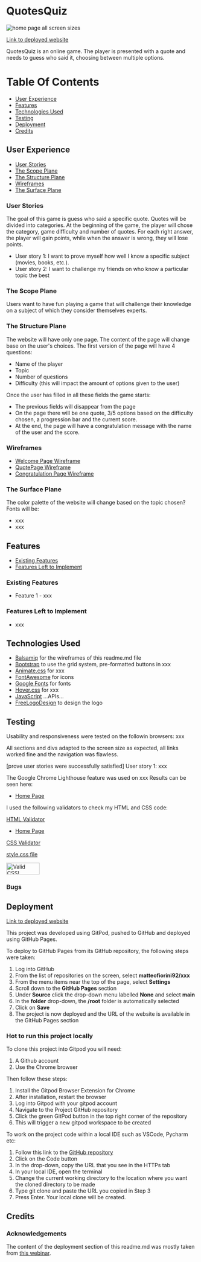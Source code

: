 # QuotesQuiz

![home page all screen sizes](xxx)

[Link to deployed website](xxx)

QuotesQuiz is an online game. The player is presented with a quote and needs to guess who said it, choosing between multiple options.

# Table Of Contents

-   [User Experience](#user-experience)
-   [Features](#features)
-   [Technologies Used](#technologies-used)
-   [Testing](#testing)
-   [Deployment](#deployment)
-   [Credits](#credits)

## User Experience

-   [User Stories](#user-stories)
-   [The Scope Plane](#the-Scope-plane)
-   [The Structure Plane](#the-structure-plane)
-   [Wireframes](#wireframes)
-   [The Surface Plane](#the-surface-plane)


### User Stories

The goal of this game is guess who said a specific quote. Quotes will be divided into categories.
At the beginning of the game, the player will chose the category, game difficulty and number of quotes.
For each right answer, the player will gain points, while when the answer is wrong, they will lose points.

- User story 1: I want to prove myself how well I know a specific subject (movies, books, etc.).
- User story 2: I want to challenge my friends on who know a particular topic the best

### The Scope Plane

Users want to have fun playing a game that will challenge their knowledge on a subject of which they consider themselves experts.


### The Structure Plane

The website will have only one page. The content of the page will change base on the user's choices.
The first version of the page will have 4 questions:
- Name of the player
- Topic
- Number of questions
- Difficulty (this will impact the amount of options given to the user)

Once the user has filled in all these fields the game starts:
- The previous fields will disappear from the page
- On the page there will be one quote, 3/5 options based on the difficulty chosen, a progression bar and the current score.
- At the end, the page will have a congratulation message with the name of the user and the score.


### Wireframes

- [Welcome Page Wireframe](xxx)
- [QuotePage Wireframe](xxx)
- [Congratulation Page Wireframe](xxx)

### The Surface Plane

The color palette of the website will change based on the topic chosen?
Fonts will be:
- xxx
- xxx

## Features

-   [Existing Features](#existing-features)
-   [Features Left to Implement](#features-left-to-implement)
 
### Existing Features

- Feature 1 - xxx


### Features Left to Implement
- xxx

## Technologies Used

- [Balsamiq](https://balsamiq.com/) for the wireframes of this readme.md file
- [Bootstrap](https://getbootstrap.com/) to use the grid system, pre-formatted buttons in xxx
- [Animate.css](https://animate.style/) for xxx
- [FontAwesome](https://fontawesome.com/) for icons
- [Google Fonts](https://fonts.google.com/) for fonts
- [Hover.css](http://ianlunn.github.io/Hover/) for xxx
- [JavaScript](https://code.jquery.com/)
...APIs...
- [FreeLogoDesign](https://www.freelogodesign.org/) to design the logo

## Testing

Usability and responsiveness were tested on the followin browsers:
xxx

All sections and divs adapted to the screen size as expected, all links worked fine and the navigation was flawless.


[prove user stories were successfully satisfied]
User story 1: 
xxx


The Google Chrome Lighthouse feature was used on xxx
Results can be seen here:
- [Home Page](xxx)


I used the following validators to check my HTML and CSS code:

[HTML Validator](https://validator.w3.org/)
- [Home Page](xxx)

[CSS Validator](https://jigsaw.w3.org/css-validator/)

[style.css file](xxx)
<p>
    <a href="https://jigsaw.w3.org/css-validator/check/referer">
        <img style="border:0;width:88px;height:31px"
            src="https://jigsaw.w3.org/css-validator/images/vcss"
            alt="Valid CSS!" />
    </a>
</p>
      

### Bugs


## Deployment

[Link to deployed website](xxx)

This project was developed using GitPod, pushed to GitHub and deployed using GitHub Pages.

To deploy to GitHub Pages from its GitHub repository, the following steps were taken:

1. Log into GitHub
2. From the list of repositories on the screen, select **matteofiorini92/xxx**
3. From the menu items near the top of the page, select **Settings**
4. Scroll down to the **GitHub Pages** section
5. Under **Source** click the drop-down menu labelled **None** and select **main**
6. In the **folder** drop-down, the **/root** folder is automatically selected
7. Click on **Save**
8. The project is now deployed and the URL of the website is available in the GitHub Pages section

### Hot to run this project locally

To clone this project into Gitpod you will need:

1. A Github account
2. Use the Chrome browser

Then follow these steps:

1. Install the Gitpod Browser Extension for Chrome
2. After installation, restart the browser
3. Log into Gitpod with your gitpod account
4. Navigate to the Project GitHub repository
5. Click the green GitPod button in the top right corner of the repository
6. This will trigger a new gitpod workspace to be created

To work on the project code within a local IDE such as VSCode, Pycharm etc:

1. Follow this link to the [GitHub repository](https://github.com/matteofiorini92/Flowers-Spa)
2. Click on the Code button
3. In the drop-down, copy the URL that you see in the HTTPs tab
4. In your local IDE, open the terminal
5. Change the current working directory to the location where you want the cloned directory to be made
6. Type git clone and paste the URL you copied in Step 3
7. Press Enter. Your local clone will be created.

## Credits


### Acknowledgements

The content of the deployment section of this readme.md was mostly taken from [this webinar](https://www.youtube.com/watch?v=7BteidgLAyM).